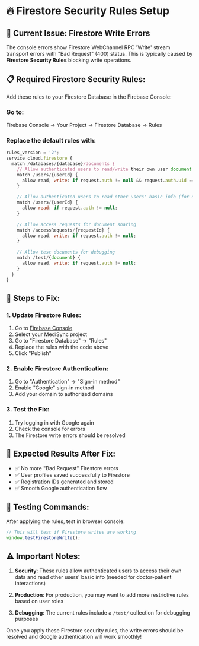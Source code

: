 # 🔥 Firestore Security Rules Setup

## 🚨 **Current Issue: Firestore Write Errors**

The console errors show Firestore WebChannel RPC 'Write' stream transport errors with "Bad Request" (400) status. This is typically caused by **Firestore Security Rules** blocking write operations.

## 📋 **Required Firestore Security Rules:**

Add these rules to your Firestore Database in the Firebase Console:

### **Go to:** 
Firebase Console → Your Project → Firestore Database → Rules

### **Replace the default rules with:**

```javascript
rules_version = '2';
service cloud.firestore {
  match /databases/{database}/documents {
    // Allow authenticated users to read/write their own user document
    match /users/{userId} {
      allow read, write: if request.auth != null && request.auth.uid == userId;
    }
    
    // Allow authenticated users to read other users' basic info (for doctors accessing patient data)
    match /users/{userId} {
      allow read: if request.auth != null;
    }
    
    // Allow access requests for document sharing
    match /accessRequests/{requestId} {
      allow read, write: if request.auth != null;
    }
    
    // Allow test documents for debugging
    match /test/{document} {
      allow read, write: if request.auth != null;
    }
  }
}
```

## 🔧 **Steps to Fix:**

### 1. **Update Firestore Rules:**
1. Go to [Firebase Console](https://console.firebase.google.com/)
2. Select your MediSync project
3. Go to "Firestore Database" → "Rules"
4. Replace the rules with the code above
5. Click "Publish"

### 2. **Enable Firestore Authentication:**
1. Go to "Authentication" → "Sign-in method"
2. Enable "Google" sign-in method
3. Add your domain to authorized domains

### 3. **Test the Fix:**
1. Try logging in with Google again
2. Check the console for errors
3. The Firestore write errors should be resolved

## 🎯 **Expected Results After Fix:**

- ✅ No more "Bad Request" Firestore errors
- ✅ User profiles saved successfully to Firestore
- ✅ Registration IDs generated and stored
- ✅ Smooth Google authentication flow

## 🧪 **Testing Commands:**

After applying the rules, test in browser console:
```javascript
// This will test if Firestore writes are working
window.testFirestoreWrite();
```

## ⚠️ **Important Notes:**

1. **Security**: These rules allow authenticated users to access their own data and read other users' basic info (needed for doctor-patient interactions)

2. **Production**: For production, you may want to add more restrictive rules based on user roles

3. **Debugging**: The current rules include a `/test/` collection for debugging purposes

Once you apply these Firestore security rules, the write errors should be resolved and Google authentication will work smoothly!
